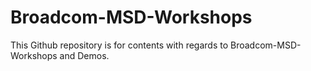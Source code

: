 # Broadcom-MSD-Workshops
This Github repository is for contents with regards to Broadcom-MSD-Workshops and Demos. 
